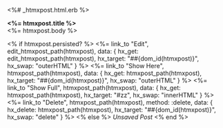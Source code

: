 <%# _htmxpost.html.erb %>
<div id="<%= dom_id(htmxpost) %>">
  <p>
    <strong><%= htmxpost.title %></strong><br>
    <%= htmxpost.body %>
  </p>
  <% if htmxpost.persisted? %>
    <%= link_to "Edit", edit_htmxpost_path(htmxpost), data: { hx_get: edit_htmxpost_path(htmxpost), hx_target: "##{dom_id(htmxpost)}", hx_swap: "outerHTML" } %>
    <%= link_to "Show Here", htmxpost_path(htmxpost), data: { hx_get: htmxpost_path(htmxpost), hx_target: "##{dom_id(htmxpost)}", hx_swap: "outerHTML" } %>    
    <%= link_to "Show Full", htmxpost_path(htmxpost), data: { hx_get: htmxpost_path(htmxpost), hx_target: "#zz", hx_swap: "innerHTML" } %>
    <%= link_to "Delete", htmxpost_path(htmxpost), method: :delete, data: { hx_delete: htmxpost_path(htmxpost), hx_target: "##{dom_id(htmxpost)}", hx_swap: "delete" } %>
  <% else %>
    <em>Unsaved Post</em>
  <% end %>
</div>
